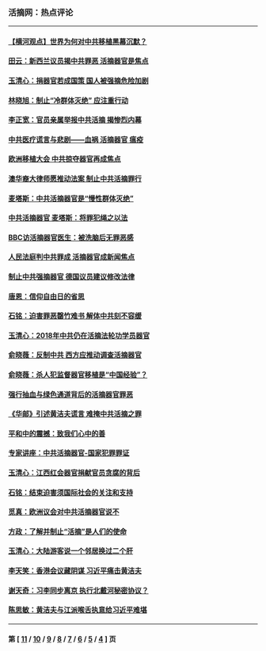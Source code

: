 ### 活摘网：热点评论
---
#### [【横河观点】世界为何对中共移植黑幕沉默？](../../pages/nf5879/n13244249.md?02080430) 
#### [田云：新西兰议员揭中共罪恶 活摘器官是焦点](../../pages/nf5879/n13070629.md?02080430) 
#### [玉清心：捐器官若成国策 国人被强摘危险加剧](../../pages/nf5879/n12802713.md?02080430) 
#### [林晓旭：制止“冷群体灭绝” 应注重行动](../../pages/nf5879/n12779736.md?02080430) 
#### [李正宽：官员亲属举报中共活摘 揭惨烈内幕](../../pages/nf5879/n12684490.md?02080430) 
#### [中共医疗谎言与悲剧——血祸 活摘器官 瘟疫](../../pages/nf5879/n12372103.md?02080430) 
#### [欧洲移植大会 中共掠夺器官再成焦点](../../pages/nf5879/n11538883.md?02080430) 
#### [澳华裔大律师愿推动法案 制止中共活摘罪行](../../pages/nf5879/n11377039.md?02080430) 
#### [麦塔斯：中共活摘器官是“慢性群体灭绝”](../../pages/nf5879/n11350529.md?02080430) 
#### [中共活摘器官 麦塔斯：将罪犯绳之以法](../../pages/nf5879/n11347973.md?02080430) 
#### [BBC访活摘器官医生：被洗脑后无罪恶感](../../pages/nf5879/n11335935.md?02080430) 
#### [人民法庭判中共罪成 活摘器官成新闻焦点](../../pages/nf5879/n11331578.md?02080430) 
#### [制止中共强摘器官 德国议员建议修改法律](../../pages/nf5879/n11249451.md?02080430) 
#### [唐恩：信仰自由日的省思](../../pages/nf5879/n11003525.md?02080430) 
#### [石铭：迫害罪恶罄竹难书  解体中共刻不容缓](../../pages/nf5879/n10942855.md?02080430) 
#### [玉清心：2018年中共仍在活摘法轮功学员器官](../../pages/nf5879/n10914646.md?02080430) 
#### [俞晓薇：反制中共 西方应推动调查活摘器官](../../pages/nf5879/n10794671.md?02080430) 
#### [俞晓薇：杀人犯监督器官移植是“中国经验”？](../../pages/nf5879/n10466427.md?02080430) 
#### [强行抽血与绿色通道背后的活摘器官罪恶](../../pages/nf5879/n10004708.md?02080430) 
#### [《华邮》引述黄洁夫谎言 难掩中共活摘之罪](../../pages/nf5879/n9642309.md?02080430) 
#### [平和中的震撼：致我们心中的善](../../pages/nf5879/n9021123.md?02080430) 
#### [专家讲座：中共活摘器官-国家犯罪罪证](../../pages/nf5879/n8828153.md?02080430) 
#### [玉清心：江西红会器官捐献官员贪腐的背后](../../pages/nf5879/n8522122.md?02080430) 
#### [石铭：结束迫害须国际社会的关注和支持](../../pages/nf5879/n8443497.md?02080430) 
#### [觅真：欧洲议会对中共活摘器官说不](../../pages/nf5879/n8337486.md?02080430) 
#### [方政：了解并制止“活摘”是人们的使命](../../pages/nf5879/n8329214.md?02080430) 
#### [玉清心：大陆游客说一个邻居换过二个肝](../../pages/nf5879/n8291404.md?02080430) 
#### [李天笑：香港会议藏阴谋 习近平痛击黄洁夫](../../pages/nf5879/n8241459.md?02080430) 
#### [谢天奇：习李同步离京 执行北戴河秘密协议？](../../pages/nf5879/n8230418.md?02080430) 
#### [陈思敏：黄洁夫与江派喉舌执意给习近平难堪](../../pages/nf5879/n8222166.md?02080430) 

---
#### 第 [ [11](./11.md?02080430) / [10](./10.md?02080430) / [9](./9.md?02080430) / [8](./8.md?02080430) / [7](./7.md?02080430) / [6](./6.md?02080430) / [5](./5.md?02080430) / [4](./4.md?02080430) ] 页
